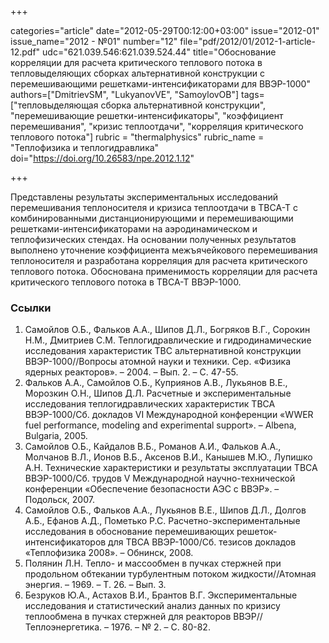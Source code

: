 +++

categories="article"
date="2012-05-29T00:12:00+03:00"
issue="2012-01"
issue_name="2012 - №01"
number="12"
file="pdf/2012/01/2012-1-article-12.pdf"
udc="621.039.546:621.039.524.44"
title="Обоснование корреляции для расчета критического теплового потока в тепловыделяющих сборках альтернативной конструкции с перемешивающими решетками-интенсификаторами для ВВЭР-1000"
authors=["DmitrievSM", "LukyanovVE", "SamoylovOB"]
tags=["тепловыделяющая сборка альтернативной конструкции", "перемешивающие решетки-интенсификаторы", "коэффициент перемешивания", "кризис теплоотдачи", "корреляция критического теплового потока"]
rubric = "thermalphysics"
rubric_name = "Теплофизика и теплогидравлика"
doi="https://doi.org/10.26583/npe.2012.1.12"

+++

Представлены результаты экспериментальных исследований перемешивания теплоносителя и кризиса теплоотдачи в ТВСА-Т с комбинированными дистанционирующими и перемешивающими решетками-интенсификаторами на аэродинамическом и теплофизических стендах. На основании полученных результатов выполнено уточнение коэффициента межъячейкового перемешивания теплоносителя и разработана корреляция для расчета критического теплового потока. Обоснована применимость корреляции для расчета критического теплового потока в ТВСА-Т ВВЭР-1000.

### Ссылки

1. Самойлов О.Б., Фальков А.А., Шипов Д.Л., Богряков В.Г., Сорокин Н.М., Дмитриев С.М. Теплогидравлические и гидродинамические исследования характеристик ТВС альтернативной конструкции ВВЭР-1000//Вопросы атомной науки и техники. Сер. «Физика ядерных реакторов». – 2004. – Вып. 2. – С. 47-55.
2. Фальков А.А., Самойлов О.Б., Куприянов А.В., Лукьянов В.Е., Морозкин О.Н., Шипов Д.Л. Расчетные и экспериментальные исследования теплогидравлических характеристик ТВСА ВВЭР-1000/Сб. докладов VI Международной конференции «WWER fuel performance, modeling and experimental support». – Albena, Bulgaria, 2005.
3. Самойлов О.Б., Кайдалов В.Б., Романов А.И., Фальков А.А., Молчанов В.Л., Ионов В.Б., Аксенов В.И., Канышев М.Ю., Лупишко А.Н. Технические характеристики и результаты эксплуатации ТВСА ВВЭР-1000/Сб. трудов V Международной научно-технической конференции «Обеспечение безопасности АЭС с ВВЭР». – Подольск, 2007.
4. Самойлов О.Б., Фальков А.А., Лукьянов В.Е., Шипов Д.Л., Долгов А.Б., Ефанов А.Д., Пометько Р.С. Расчетно-экспериментальные исследования в обоснование перемешивающих решеток-интенсификаторов для ТВСА ВВЭР-1000/Сб. тезисов докладов «Теплофизика 2008». – Обнинск, 2008.
5. Полянин Л.Н. Тепло- и массообмен в пучках стержней при продольном обтекании турбулентным потоком жидкости//Атомная энергия. – 1969. – Т. 26. – Вып. 3.
6. Безруков Ю.А., Астахов В.И., Брантов В.Г. Экспериментальные исследования и статистический анализ данных по кризису теплообмена в пучках стержней для реакторов ВВЭР//Теплоэнергетика. – 1976. – № 2. – C. 80-82.